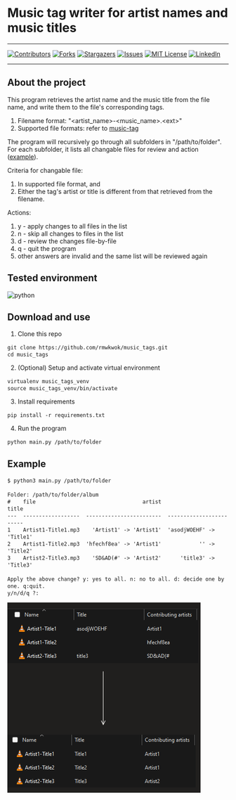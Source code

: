 
# Music tag writer for artist names and music titles

------

[![Contributors][contributors-shield]][contributors-url]
[![Forks][forks-shield]][forks-url]
[![Stargazers][stars-shield]][stars-url]
[![Issues][issues-shield]][issues-url]
[![MIT License][license-shield]][license-url]
[![LinkedIn][linkedin-shield]][linkedin-url]

------

## About the project

This program retrieves the artist name and the music title from the file name, and write them to the file's corresponding tags.

1. Filename format: "\<artist_name>-\<music_name>.\<ext>"
2. Supported file formats: refer to [music-tag][musictag-url]

The program will recursively go through all subfolders in "/path/to/folder". For each subfolder, it lists all changable files for review and action ([example](#example)).

Criteria for changable file:

1. In supported file format, and
2. Either the tag's artist or title is different from that retrieved from the filename.

Actions:

1. y - apply changes to all files in the list
2. n - skip all changes to files in the list
3. d - review the changes file-by-file
4. q - quit the program
5. other answers are invalid and the same list will be reviewed again

## Tested environment

![python][python-shield]

## Download and use

1. Clone this repo

```
git clone https://github.com/rmwkwok/music_tags.git
cd music_tags
```

2. (Optional) Setup and activate virtual environment

```
virtualenv music_tags_venv
source music_tags_venv/bin/activate
```

3. Install requirements
```
pip install -r requirements.txt
```

4. Run the program
```
python main.py /path/to/folder
```

## Example

```
$ python3 main.py /path/to/folder

Folder: /path/to/folder/album
#    file                                  artist                     title
---  ------------------  ------------------------  ------------------------
1    Artist1-Title1.mp3    'Artist1' -> 'Artist1'  'asodjWOEHF' -> 'Title1'
2    Artist1-Title2.mp3  'hfechf8ea' -> 'Artist1'            '' -> 'Title2'
3    Artist2-Title3.mp3    'SD&AD(#' -> 'Artist2'      'title3' -> 'Title3'

Apply the above change? y: yes to all. n: no to all. d: decide one by one. q:quit.
y/n/d/q ?:
```

![](https://github.com/rmwkwok/music_tags/blob/main/image/music_tags_change.png?raw=true)


[contributors-shield]: https://img.shields.io/github/contributors/rmwkwok/music_tags.svg?style=for-the-badge
[contributors-url]: https://github.com/rmwkwok/music_tags/graphs/contributors
[forks-shield]: https://img.shields.io/github/forks/rmwkwok/music_tags.svg?style=for-the-badge
[forks-url]: https://github.com/rmwkwok/music_tags/network/members
[stars-shield]: https://img.shields.io/github/stars/rmwkwok/music_tags.svg?style=for-the-badge
[stars-url]: https://github.com/rmwkwok/music_tags/stargazers
[issues-shield]: https://img.shields.io/github/issues/rmwkwok/music_tags.svg?style=for-the-badge
[issues-url]: https://github.com/rmwkwok/music_tags/issues
[license-shield]: https://img.shields.io/github/license/rmwkwok/music_tags.svg?style=for-the-badge
[license-url]: https://github.com/rmwkwok/music_tags/blob/main/LICENSE
[linkedin-shield]: https://img.shields.io/badge/-LinkedIn-black.svg?style=for-the-badge&logo=linkedin&colorB=555
[linkedin-url]: https://linkedin.com/in/rmwkwok
[python-shield]: https://img.shields.io/badge/python-3.10.12-blue.svg?style=for-the-badge
[musictag-url]: https://pypi.org/project/music-tag/